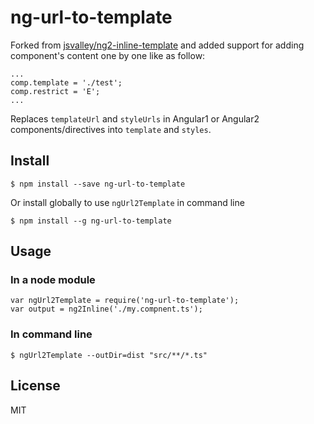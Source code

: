 # ng-url-to-template

Forked from [jsvalley/ng2-inline-template](https://github.com/jsvalley/ng2-inline-template) and added support for adding component's content one by one like as follow:

```
...
comp.template = './test';
comp.restrict = 'E';
...
```

Replaces `templateUrl` and `styleUrls` in Angular1 or Angular2 components/directives into `template` and `styles`.

## Install

    $ npm install --save ng-url-to-template

 Or install globally to use `ngUrl2Template` in command line

    $ npm install --g ng-url-to-template

## Usage

### In a node module

    var ngUrl2Template = require('ng-url-to-template');
    var output = ng2Inline('./my.compnent.ts');

### In command line

    $ ngUrl2Template --outDir=dist "src/**/*.ts"

## License
MIT
